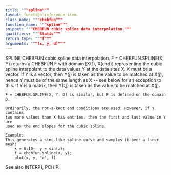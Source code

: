 ```yaml
---
title: """spline"""
layout: function-reference-item
class_name: """chebfun"""
function_name: """spline"""
snippet: """CHEBFUN cubic spline data interpolation."""
qualifiers: """Static"""
return_type: """f"""
arguments: """(x, y, d)"""
---
```


 SPLINE   CHEBFUN cubic spline data interpolation.
    F = CHEBFUN.SPLINE(X, Y) returns a CHEBFUN F with domain [X(1), X(end)]
    representing the cubic spline interpolant to the data values Y at the data
    sites X. X must be a vector. If Y is a vector, then Y(j) is taken as the
    value to be matched at X(j), hence Y must be of the same length as X  -- see
    below for an exception to this. If Y is a matrix, then Y(:,j) is taken as
    the value to be matched at X(j).
 
    F = CHEBFUN.SPLINE(X, Y, D) is similar, but F is defined on the domain D.
 
    Ordinarily, the not-a-knot end conditions are used. However, if Y contains
    two more values than X has entries, then the first and last value in Y are
    used as the end slopes for the cubic spline.
 
    Example:
    This generates a sine-like spline curve and samples it over a finer mesh:
        x = 0:10;  y = sin(x);
        f = chebfun.spline(x, y);
        plot(x, y, 'o', f)
 
  See also INTERP1, PCHIP.
